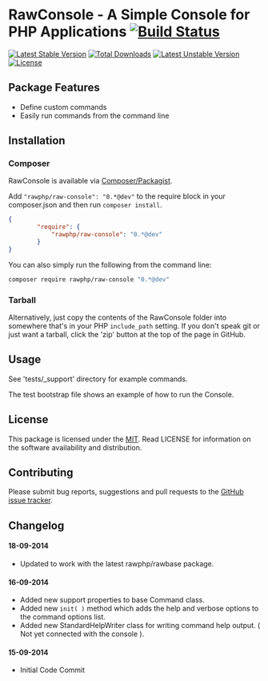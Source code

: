 # RawConsole - A Simple Console for PHP Applications [![Build Status](https://travis-ci.org/rawphp/RawConsole.svg?branch=master)](https://travis-ci.org/rawphp/RawConsole)

[![Latest Stable Version](https://poser.pugx.org/rawphp/raw-console/v/stable.svg)](https://packagist.org/packages/rawphp/raw-console) [![Total Downloads](https://poser.pugx.org/rawphp/raw-console/downloads.svg)](https://packagist.org/packages/rawphp/raw-console) [![Latest Unstable Version](https://poser.pugx.org/rawphp/raw-console/v/unstable.svg)](https://packagist.org/packages/rawphp/raw-console) [![License](https://poser.pugx.org/rawphp/raw-console/license.svg)](https://packagist.org/packages/rawphp/raw-console)

## Package Features
- Define custom commands
- Easily run commands from the command line

## Installation

### Composer
RawConsole is available via [Composer/Packagist](https://packagist.org/packages/rawphp/raw-console).

Add `"rawphp/raw-console": "0.*@dev"` to the require block in your composer.json and then run `composer install`.

```json
{
        "require": {
            "rawphp/raw-console": "0.*@dev"
        }
}
```

You can also simply run the following from the command line:

```sh
composer require rawphp/raw-console "0.*@dev"
```

### Tarball
Alternatively, just copy the contents of the RawConsole folder into somewhere that's in your PHP `include_path` setting. If you don't speak git or just want a tarball, click the 'zip' button at the top of the page in GitHub.

## Usage
See 'tests/_support' directory for example commands.

The test bootstrap file shows an example of how to run the Console.

## License
This package is licensed under the [MIT](https://github.com/rawphp/RawConsole/blob/master/LICENSE). Read LICENSE for information on the software availability and distribution.

## Contributing

Please submit bug reports, suggestions and pull requests to the [GitHub issue tracker](https://github.com/rawphp/RawSession/issues).

## Changelog

#### 18-09-2014
- Updated to work with the latest rawphp/rawbase package.

#### 16-09-2014
- Added new support properties to base Command class.
- Added new `init( )` method which adds the help and verbose options to the command options list.
- Added new StandardHelpWriter class for writing command help output. ( Not yet connected with the console ).

#### 15-09-2014
- Initial Code Commit
